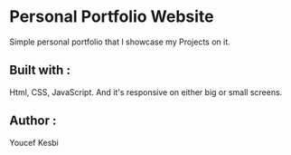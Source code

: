 <h1> Personal Portfolio Website </h1>
Simple personal portfolio that I showcase my Projects on it.

<h2> Built with : </h2>
Html, CSS, JavaScript.
And it's responsive on either big or small screens.

<h2> Author :</h2>
Youcef Kesbi
